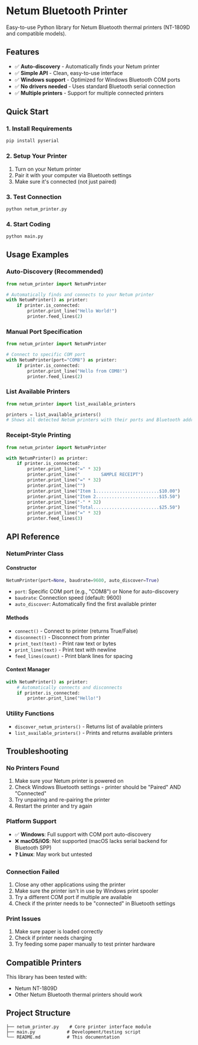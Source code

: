 # Netum Bluetooth Printer

Easy-to-use Python library for Netum Bluetooth thermal printers (NT-1809D and compatible models).

## Features

- ✅ **Auto-discovery** - Automatically finds your Netum printer
- ✅ **Simple API** - Clean, easy-to-use interface
- ✅ **Windows support** - Optimized for Windows Bluetooth COM ports
- ✅ **No drivers needed** - Uses standard Bluetooth serial connection
- ✅ **Multiple printers** - Support for multiple connected printers

## Quick Start

### 1. Install Requirements
```bash
pip install pyserial
```

### 2. Setup Your Printer
1. Turn on your Netum printer
2. Pair it with your computer via Bluetooth settings
3. Make sure it's connected (not just paired)

### 3. Test Connection
```bash
python netum_printer.py
```

### 4. Start Coding
```bash
python main.py
```

## Usage Examples

### Auto-Discovery (Recommended)
```python
from netum_printer import NetumPrinter

# Automatically finds and connects to your Netum printer
with NetumPrinter() as printer:
    if printer.is_connected:
        printer.print_line("Hello World!")
        printer.feed_lines(2)
```

### Manual Port Specification
```python
from netum_printer import NetumPrinter

# Connect to specific COM port
with NetumPrinter(port="COM8") as printer:
    if printer.is_connected:
        printer.print_line("Hello from COM8!")
        printer.feed_lines(2)
```

### List Available Printers
```python
from netum_printer import list_available_printers

printers = list_available_printers()
# Shows all detected Netum printers with their ports and Bluetooth addresses
```

### Receipt-Style Printing
```python
from netum_printer import NetumPrinter

with NetumPrinter() as printer:
    if printer.is_connected:
        printer.print_line("=" * 32)
        printer.print_line("        SAMPLE RECEIPT")
        printer.print_line("=" * 32)
        printer.print_line("")
        printer.print_line("Item 1........................$10.00")
        printer.print_line("Item 2........................$15.50")
        printer.print_line("-" * 32)
        printer.print_line("Total.........................$25.50")
        printer.print_line("=" * 32)
        printer.feed_lines(3)
```

## API Reference

### NetumPrinter Class

#### Constructor
```python
NetumPrinter(port=None, baudrate=9600, auto_discover=True)
```
- `port`: Specific COM port (e.g., "COM8") or None for auto-discovery
- `baudrate`: Connection speed (default: 9600)
- `auto_discover`: Automatically find the first available printer

#### Methods
- `connect()` - Connect to printer (returns True/False)
- `disconnect()` - Disconnect from printer
- `print_text(text)` - Print raw text or bytes
- `print_line(text)` - Print text with newline
- `feed_lines(count)` - Print blank lines for spacing

#### Context Manager
```python
with NetumPrinter() as printer:
    # Automatically connects and disconnects
    if printer.is_connected:
        printer.print_line("Hello!")
```

### Utility Functions
- `discover_netum_printers()` - Returns list of available printers
- `list_available_printers()` - Prints and returns available printers

## Troubleshooting

### No Printers Found
1. Make sure your Netum printer is powered on
2. Check Windows Bluetooth settings - printer should be "Paired" AND "Connected"
3. Try unpairing and re-pairing the printer
4. Restart the printer and try again

### Platform Support
- ✅ **Windows**: Full support with COM port auto-discovery
- ❌ **macOS/iOS**: Not supported (macOS lacks serial backend for Bluetooth SPP)
- ❓ **Linux**: May work but untested

### Connection Failed
1. Close any other applications using the printer
2. Make sure the printer isn't in use by Windows print spooler
3. Try a different COM port if multiple are available
4. Check if the printer needs to be "connected" in Bluetooth settings

### Print Issues
1. Make sure paper is loaded correctly
2. Check if printer needs charging
3. Try feeding some paper manually to test printer hardware

## Compatible Printers

This library has been tested with:
- Netum NT-1809D
- Other Netum Bluetooth thermal printers should work

## Project Structure

```
├── netum_printer.py    # Core printer interface module
├── main.py            # Development/testing script
└── README.md          # This documentation
```